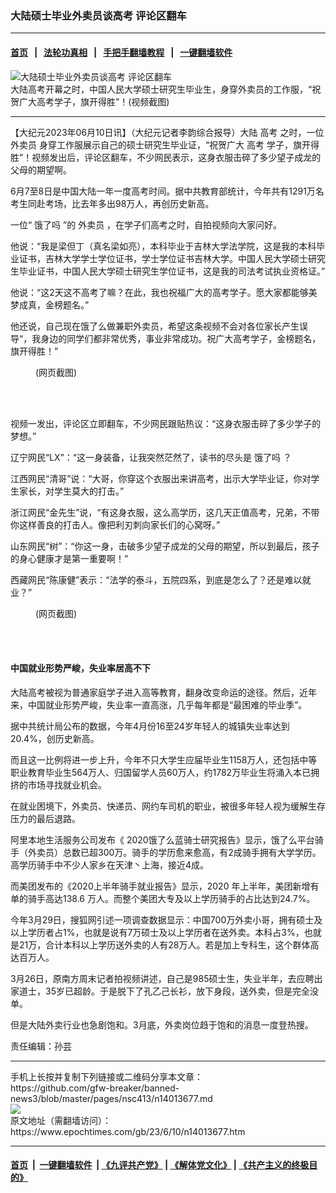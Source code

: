 ### 大陆硕士毕业外卖员谈高考 评论区翻车
------------------------

#### [首页](https://github.com/gfw-breaker/banned-news3/blob/master/README.md) &nbsp;&nbsp;|&nbsp;&nbsp; [法轮功真相](https://github.com/begood0513/basic/blob/master/README.md)  &nbsp;&nbsp;|&nbsp;&nbsp; [手把手翻墙教程](https://github.com/gfw-breaker/guides/wiki)  &nbsp;&nbsp;|&nbsp;&nbsp; [一键翻墙软件](https://github.com/gfw-breaker/nogfw/blob/master/README.md)  



<div><img alt="大陆硕士毕业外卖员谈高考 评论区翻车" class="attachment-djy_600_400 size-djy_600_400 wp-post-image" src="https://i.epochtimes.com/assets/uploads/2023/06/id14013696-830397fce6257eee0a1171ea3197435e-600x400.png"/>
<div class="caption">
 大陆高考开幕之时，中国人民大学硕士研究生毕业生，身穿外卖员的工作服，“祝贺广大高考学子，旗开得胜”！(视频截图)
</div></div><hr/>


<div><p>
 【大纪元2023年06月10日讯】（大纪元记者李韵综合报导）大陆
 <ok href="https://www.epochtimes.com/gb/tag/%E9%AB%98%E8%80%83.html">
  高考
 </ok>
 之时，一位
 <ok href="https://www.epochtimes.com/gb/tag/%E5%A4%96%E5%8D%96%E5%91%98.html">
  外卖员
 </ok>
 身穿工作服展示自己的硕士研究生毕业证，“祝贺广大
 <ok href="https://www.epochtimes.com/gb/tag/%E9%AB%98%E8%80%83.html">
  高考
 </ok>
 学子，旗开得胜”！视频发出后，评论区翻车，不少网民表示，这身衣服击碎了多少望子成龙的父母的期望啊。
</p>
<p>
 6月7至8日是中国大陆一年一度高考时间。据中共教育部统计，今年共有1291万名考生同赴考场，比去年多出98万人，再创历史新高。
</p>
<p>
 一位“
 <ok href="https://www.epochtimes.com/gb/tag/%E9%A5%BF%E4%BA%86%E5%90%97.html">
  饿了吗
 </ok>
 ”的
 <ok href="https://www.epochtimes.com/gb/tag/%E5%A4%96%E5%8D%96%E5%91%98.html">
  外卖员
 </ok>
 ，在学子们高考之时，自拍视频向大家问好。
</p>
<p>
 他说：“我是梁但丁（真名梁如亮），本科毕业于吉林大学法学院，这是我的本科毕业证书，吉林大学学士学位证书，学士学位证书吉林大学。中国人民大学硕士研究生毕业证书，中国人民大学硕士研究生学位证书，这是我的司法考试执业资格证。”
</p>
<p>
 他说：“这2天这不高考了嘛？在此，我也祝福广大的高考学子。愿大家都能够美梦成真，金榜题名。”
</p>
<p>
 他还说，自己现在饿了么做兼职外卖员，希望这条视频不会对各位家长产生误导“，我身边的同学们都非常优秀，事业非常成功。祝广大高考学子，金榜题名，旗开得胜！”
 <br/>
</p>
<figure aria-describedby="caption-attachment-14013682" class="wp-caption aligncenter" id="attachment_14013682" style="width: 600px">
 <ok href="https://i.epochtimes.com/assets/uploads/2023/06/id14013682-FyKlno4WwAATXpB.jpg" target="_blank">
  <img alt="" class="size-large wp-image-14013682" src="https://i.epochtimes.com/assets/uploads/2023/06/id14013682-FyKlno4WwAATXpB-600x1046.jpg"/>
 </ok>
 <br/><figcaption class="wp-caption-text" id="caption-attachment-14013682">
  (网页截图)
 </figcaption><br/>
</figure><br/>
<p>
 视频一发出，评论区立即翻车，不少网民跟贴热议：“这身衣服击碎了多少学子的梦想。”
</p>
<p>
 辽宁网民“LX”：“这一身装备，让我突然茫然了，读书的尽头是
 <ok href="https://www.epochtimes.com/gb/tag/%E9%A5%BF%E4%BA%86%E5%90%97.html">
  饿了吗
 </ok>
 ？
</p>
<p>
 江西网民“清哥”说：“大哥，你穿这个衣服出来讲高考，出示大学毕业证，你对学生家长，对学生莫大的打击。”
</p>
<p>
 浙江网民“金先生”说，“有这身衣服，这么高学历，这几天正值高考，兄弟，不带你这样善良的打击人。像把利刃刺向家长们的心窝呀。”
</p>
<p>
 山东网民“树”：“你这一身，击破多少望子成龙的父母的期望，所以到最后，孩子的身心健康才是第一重要啊！”
</p>
<p>
 西藏网民“陈康健”表示：“法学的泰斗，五院四系，到底是怎么了？还是难以就业？”
</p>
<figure aria-describedby="caption-attachment-14013683" class="wp-caption aligncenter" id="attachment_14013683" style="width: 640px">
 <ok href="https://i.epochtimes.com/assets/uploads/2023/06/id14013683-12.png" target="_blank">
  <img alt="" class="wp-image-14013683" src="https://i.epochtimes.com/assets/uploads/2023/06/id14013683-12-600x633.png"/>
 </ok>
 <br/><figcaption class="wp-caption-text" id="caption-attachment-14013683">
  (网页截图)
 </figcaption><br/>
</figure><br/>
<h4>
 中国就业形势严峻，失业率居高不下
</h4>
<p>
 大陆高考被视为普通家庭学子进入高等教育，翻身改变命运的途径。然后，近年来，中国就业形势严峻，失业率一直高涨，几乎每年都是“最困难的毕业季”。
</p>
<p>
 据中共统计局公布的数据，今年4月份16至24岁年轻人的城镇失业率达到20.4%，创历史新高。
</p>
<p>
 而且这一比例将进一步上升，今年不只大学生应届毕业生1158万人，还包括中等职业教育毕业生564万人、归国留学人员60万人，约1782万毕业生将涌入本已拥挤的市场寻找就业机会。
</p>
<p>
 在就业困境下，外卖员、快递员、网约车司机的职业，被很多年轻人视为缓解生存压力的最后退路。
</p>
<p>
 阿里本地生活服务公司发布《 2020饿了么蓝骑士研究报告》显示，饿了么平台骑手（外卖员）总数已超300万。骑手的学历愈来愈高，有2成骑手拥有大学学历。高学历骑手中不少人家乡在天津丶上海，接近4成。
</p>
<p>
 而美团发布的《2020上半年骑手就业报告》显示，2020 年上半年，美团新增有单的骑手高达138.6 万人。而整个美团大专及以上学历骑手的占比达到24.7%。
</p>
<p>
 今年3月29日，搜狐网引述一项调查数据显示：中国700万外卖小哥，拥有硕士及以上学历者占1%，也就是说有7万硕士及以上学历者在送外卖。本科占3%，也就是21万，合计本科以上学历送外卖的人有28万人。若是加上专科生，这个群体高达百万人。
</p>
<p>
 3月26日，原南方周末记者拍视频讲述，自己是985硕士生，失业半年，去应聘出家道士，35岁已超龄。于是脱下了孔乙己长衫，放下身段，送外卖，但是完全没单。
</p>
<p>
</p>
<p>
 但是大陆外卖行业也急剧饱和。3月底，外卖岗位趋于饱和的消息一度登热搜。
</p>
<p>
 责任编辑：孙芸
</p>
</div>
<hr/>
手机上长按并复制下列链接或二维码分享本文章：<br/>
https://github.com/gfw-breaker/banned-news3/blob/master/pages/nsc413/n14013677.md <br/>
<a href='https://github.com/gfw-breaker/banned-news3/blob/master/pages/nsc413/n14013677.md'><img src='https://github.com/gfw-breaker/banned-news3/blob/master/pages/nsc413/n14013677.md.png'/></a> <br/>
原文地址（需翻墙访问）：https://www.epochtimes.com/gb/23/6/10/n14013677.htm


------------------------
#### [首页](https://github.com/gfw-breaker/banned-news3/blob/master/README.md) &nbsp;|&nbsp; [一键翻墙软件](https://github.com/gfw-breaker/nogfw/blob/master/README.md) &nbsp;| [《九评共产党》](https://github.com/gfw-breaker/9ping.md/blob/master/README.md#九评之一评共产党是什么) | [《解体党文化》](https://github.com/gfw-breaker/jtdwh.md/blob/master/README.md) | [《共产主义的终极目的》](https://github.com/gfw-breaker/gczydzjmd.md/blob/master/README.md)


<img src='http://gfw-breaker.win/banned-news3/pages/nsc413/n14013677.md' width='0px' height='0px'/>